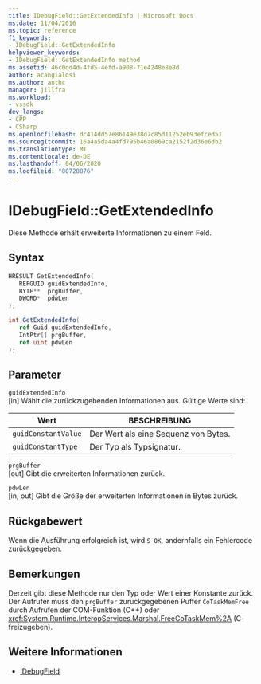 ```yaml
---
title: IDebugField::GetExtendedInfo | Microsoft Docs
ms.date: 11/04/2016
ms.topic: reference
f1_keywords:
- IDebugField::GetExtendedInfo
helpviewer_keywords:
- IDebugField::GetExtendedInfo method
ms.assetid: 46c0dd4d-4fd5-4efd-a908-71e4248e8e8d
author: acangialosi
ms.author: anthc
manager: jillfra
ms.workload:
- vssdk
dev_langs:
- CPP
- CSharp
ms.openlocfilehash: dc414dd57e86149e38d7c85d11252eb93efced51
ms.sourcegitcommit: 16a4a5da4a4fd795b46a0869ca2152f2d36e6db2
ms.translationtype: MT
ms.contentlocale: de-DE
ms.lasthandoff: 04/06/2020
ms.locfileid: "80728876"
---
```

# <a name="idebugfieldgetextendedinfo"></a>IDebugField::GetExtendedInfo
Diese Methode erhält erweiterte Informationen zu einem Feld.

## <a name="syntax"></a>Syntax

```cpp
HRESULT GetExtendedInfo( 
   REFGUID guidExtendedInfo,
   BYTE**  prgBuffer,
   DWORD*  pdwLen
);
```

```csharp
int GetExtendedInfo(
   ref Guid guidExtendedInfo,
   IntPtr[] prgBuffer,
   ref uint pdwLen
);
```

## <a name="parameters"></a>Parameter
`guidExtendedInfo`\
[in] Wählt die zurückzugebenden Informationen aus. Gültige Werte sind:

|Wert|BESCHREIBUNG|
|-----------|-----------------|
|`guidConstantValue`|Der Wert als eine Sequenz von Bytes.|
|`guidConstantType`|Der Typ als Typsignatur.|

`prgBuffer`\
[out] Gibt die erweiterten Informationen zurück.

`pdwLen`\
[in, out] Gibt die Größe der erweiterten Informationen in Bytes zurück.

## <a name="return-value"></a>Rückgabewert
 Wenn die Ausführung erfolgreich ist, wird `S_OK`, andernfalls ein Fehlercode zurückgegeben.

## <a name="remarks"></a>Bemerkungen
 Derzeit gibt diese Methode nur den Typ oder Wert einer Konstante zurück. Der Aufrufer muss den `prgBuffer` zurückgegebenen Puffer `CoTaskMemFree` durch Aufrufen der COM-Funktion (C++) oder <xref:System.Runtime.InteropServices.Marshal.FreeCoTaskMem%2A> (C- freizugeben).

## <a name="see-also"></a>Weitere Informationen
- [IDebugField](../../../extensibility/debugger/reference/idebugfield.md)
